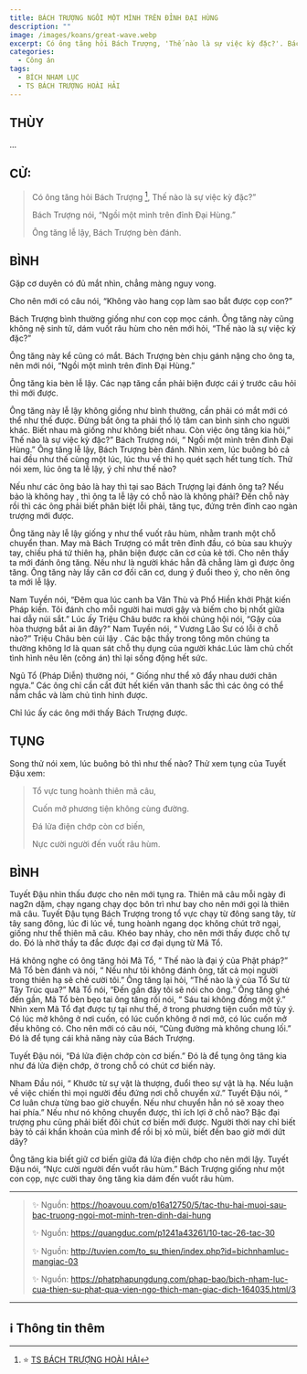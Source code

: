 ```yaml
---
title: BÁCH TRƯỢNG NGỒI MỘT MÌNH TRÊN ĐỈNH ĐẠI HÙNG
description: ""
image: /images/koans/great-wave.webp
excerpt: Có ông tăng hỏi Bách Trượng, 'Thế nào là sự việc kỳ đặc?'. Bách Trượng nói, 'Ngồi một mình trên đỉnh Đại Hùng'
categories:
  - Công án
tags:
  - BÍCH NHAM LỤC
  - TS BÁCH TRƯỢNG HOÀI HẢI
---
```


## THÙY

...

## CỬ:

> Có ông tăng hỏi Bách Trượng [^1], Thế nào là sự việc kỳ đặc?”
>
> Bách Trượng nói, “Ngồi một mình trên đỉnh Đại Hùng.”
>
> Ông tăng lễ lậy, Bách Trượng bèn đánh.

## BÌNH

Gặp cơ duyên có đủ mắt nhìn, chẳng màng nguy vong.

Cho nên mới có câu nói, “Không vào hang cọp làm sao bắt được cọp con?”

Bách Trượng bình thường giống như con cọp mọc cánh. Ông tăng này cũng không nệ sinh tử, dám vuốt râu hùm cho nên mới hỏi, “Thế nào là sự việc kỳ đặc?”

Ông tăng này kể cũng có mắt. Bách Trượng bèn chịu gánh nặng cho ông ta, nên mới nói, “Ngồi một mình trên đỉnh Đại Hùng.”

Ông tăng kia bèn lễ lậy. Các nạp tăng cần phải biện được cái ý trước câu hỏi thì mới được.

Ông tăng này lễ lậy không giồng như bình thường, cần phải có mắt mới có thể như thế được. Đừng bắt ông ta phải thố lộ tâm can bình sinh cho người khác. Biết nhau mà giống như không biết nhau. Còn việc ông tăng kia hỏi,” Thế nào là sự việc kỳ đặc?” Bách Trượng nói, “ Ngồi một mình trên đỉnh Đại Hùng.” Ông tăng lễ lậy, Bách Trượng bèn đánh. Nhìn xem, lúc buông bỏ cả hai đều như thế cùng một lúc, lúc thu về thì họ quét sạch hết tung tích. Thử nói xem, lúc ông ta lễ lậy, ý chỉ như thế nào?

Nếu như các ông bảo là hay thì tại sao Bách Trượng lại đánh ông ta? Nếu bảo là không hay , thì ông ta lễ lậy có chỗ nào là không phải? Đến chỗ này rồi thì các ông phải biết phân biệt lỗi phải, tăng tục, đứng trên đỉnh cao ngàn trượng mới được.

Ông tăng này lễ lậy giống y như thể vuốt râu hùm, nhằm tranh một chỗ chuyển than. May mà Bách Trượng có mắt trên đỉnh đầu, có bùa sau khuỷy tay, chiếu phá tứ thiên hạ, phân biện được căn cơ của kẻ tới. Cho nên thầy ta mới đánh ông tăng. Nếu như là người khác hẳn đã chẳng làm gì được ông tăng. Ông tăng này lấy căn cơ đối căn cơ, dung ý đuổi theo ý, cho nên ông ta mới lễ lậy.

Nam Tuyền nói, “Đêm qua lúc canh ba Văn Thù và Phổ Hiền khởi Phật kiến Pháp kiến. Tôi đánh cho mỗi người hai mươi gậy và biếm cho bị nhốt giữa hai dẫy núi sắt.” Lúc ấy Triệu Châu bước ra khỏi chúng hội nói, “Gậy của hòa thượng bắt ai ăn đây?” Nam Tuyền nói, “ Vương Lão Sư có lỗi ở chỗ nào?” Triệu Châu bèn cúi lậy . Các bậc thầy trong tông môn chúng ta thường không lơ là quan sát chỗ thụ dụng của người khác.Lúc làm chủ chốt tình hình nêu lên (công án) thì lại sống động hết sức.

Ngũ Tổ (Pháp Diễn) thường nói, “ Giống như thể xô đẩy nhau dưới chân ngựa.” Các ông chỉ cần cắt đứt hết kiến văn thanh sắc thì các ông có thể nắm chắc và làm chủ tình hình được.

Chỉ lúc ấy các ông mới thấy Bách Trượng được.

## TỤNG

Song thử nói xem, lúc buông bỏ thì như thế nào? Thử xem tụng của Tuyết Đậu xem:

> Tổ vực tung hoành thiên mã câu,
>
> Cuốn mở phương tiện không cùng đường.
>
> Đá lửa điện chớp còn cơ biến,
>
> Nực cười người đến vuốt râu hùm.

## BÌNH

Tuyết Đậu nhìn thấu được cho nên mới tụng ra. Thiên mã câu mỗi ngày đi nag2n dặm, chạy ngang chạy dọc bôn trì như bay cho nên mới gọi là thiên mã câu. Tuyết Đậu tụng Bách Trượng trong tổ vực chạy từ đông sang tây, từ tây sang đông, lúc đi lúc về, tung hoành ngang dọc không chút trở ngại, giống như thể thiên mã câu. Khéo bay nhảy, cho nên mới thấy được chỗ tự do. Đó là nhờ thầy ta đắc được đại cơ đại dụng từ Mã Tổ.

Há không nghe có ông tăng hỏi Mã Tổ, “ Thế nào là đại ý của Phật pháp?” Mã Tổ bèn đánh và nói, “ Nếu như tôi không đánh ông, tất cả mọi người trong thiên hạ sẽ chê cười tôi.” Ông tăng lại hỏi, “Thế nào là ý của Tổ Sư từ Tây Trúc qua?” Mã Tổ nói, “Đến gần đây tôi sẽ nói cho ông.” Ông tăng ghé đến gần, Mã Tổ bèn bẹo tai ông tăng rồi nói, “ Sáu tai không đồng một ý.” Nhìn xem Mã Tổ đạt được tự tại như thế, ở trong phương tiện cuốn mở tùy ý. Có lúc mở không ở nơi cuốn, có lúc cuốn không ở nơi mở, có lúc cuốn mở đều không có. Cho nên mới có câu nói, “Cùng đường mà không chung lối.” Đó là để tụng cái khả năng này của Bách Trượng.

Tuyết Đậu nói, “Đá lửa điện chớp còn cơ biến.” Đó là để tụng ông tăng kia như đá lửa điện chớp, ở trong chỗ có chút cơ biến này.

Nham Đầu nói, “ Khước từ sự vật là thượng, đuổi theo sự vật là hạ. Nếu luận về việc chiến thì mọi người đều đứng nơi chỗ chuyển xứ.” Tuyết Đậu nói, “ Cơ luân chưa từng bao giờ chuyển. Nếu như chuyển hẳn nó sẽ xoay theo hai phía.” Nếu như nó không chuyển được, thì ích lợi ở chỗ nào? Bậc đại trượng phu cũng phải biết đôi chút cơ biến mới được. Người thời nay chỉ biết bày tỏ cái khẩn khoản của mình để rồi bị xỏ mũi, biết đến bao giờ mới dứt dây?

Ông tăng kia biết giữ cơ biến giữa đá lửa điện chớp cho nên mới lậy. Tuyết Đậu nói, “Nực cười người đến vuốt râu hùm.” Bách Trượng giống như một con cọp, nực cười thay ông tăng kia dám đến vuốt râu hùm.

<hr class="blog-rule" />

> ✨ Nguồn: https://hoavouu.com/p16a12750/5/tac-thu-hai-muoi-sau-bac-truong-ngoi-mot-minh-tren-dinh-dai-hung
>
> ✨ Nguồn: https://quangduc.com/p1241a43261/10-tac-26-tac-30
>
> ✨ Nguồn: http://tuvien.com/to_su_thien/index.php?id=bichnhamluc-mangiac-03
>
> ✨ Nguồn: https://phatphapungdung.com/phap-bao/bich-nham-luc-cua-thien-su-phat-qua-vien-ngo-thich-man-giac-dich-164035.html/3

<hr class="blog-rule" />

## ℹ️ Thông tin thêm

[^1]: ⭐️ <a href="https://blog.phapthihoi.org/gt-member/ts-bach-truong-hoai-hai/" target="_blank">TS BÁCH TRƯỢNG HOÀI HẢI</a>

